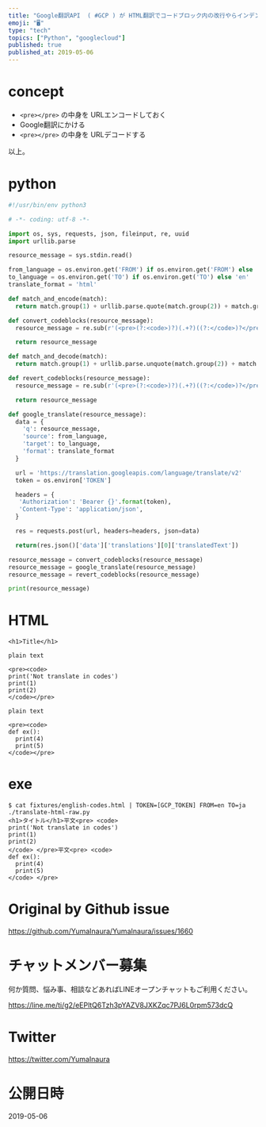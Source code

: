 ```yaml
---
title: "Google翻訳API  ( #GCP ) が HTML翻訳でコードブロック内の改行やらインデントを壊しやがるので #python で泣く泣"
emoji: "🖥"
type: "tech"
topics: ["Python", "googlecloud"]
published: true
published_at: 2019-05-06
---
```


# concept

- `<pre></pre>` の中身を URLエンコードしておく
- Google翻訳にかける
- `<pre></pre>` の中身を URLデコードする

以上。


# python

```py
#!/usr/bin/env python3

# -*- coding: utf-8 -*-

import os, sys, requests, json, fileinput, re, uuid
import urllib.parse

resource_message = sys.stdin.read()

from_language = os.environ.get('FROM') if os.environ.get('FROM') else 'ja'
to_language = os.environ.get('TO') if os.environ.get('TO') else 'en'
translate_format = 'html'

def match_and_encode(match):
  return match.group(1) + urllib.parse.quote(match.group(2)) + match.group(3)

def convert_codeblocks(resource_message):
  resource_message = re.sub(r'(<pre>(?:<code>)?)(.+?)((?:</code>)?</pre>)', match_and_encode, resource_message, flags=re.DOTALL)

  return resource_message

def match_and_decode(match):
  return match.group(1) + urllib.parse.unquote(match.group(2)) + match.group(3)

def revert_codeblocks(resource_message):
  resource_message = re.sub(r'(<pre>(?:<code>)?)(.+?)((?:</code>)?</pre>)', match_and_decode, resource_message, flags=re.DOTALL)

  return resource_message

def google_translate(resource_message):
  data = {
    'q': resource_message,
    'source': from_language,
    'target': to_language,
    'format': translate_format
  }

  url = 'https://translation.googleapis.com/language/translate/v2'
  token = os.environ['TOKEN']

  headers = {
   'Authorization': 'Bearer {}'.format(token),
   'Content-Type': 'application/json',
  }

  res = requests.post(url, headers=headers, json=data)

  return(res.json()['data']['translations'][0]['translatedText'])

resource_message = convert_codeblocks(resource_message)
resource_message = google_translate(resource_message)
resource_message = revert_codeblocks(resource_message)

print(resource_message)
```

# HTML

```
<h1>Title</h1>

plain text

<pre><code>
print('Not translate in codes')
print(1)
print(2)
</code></pre>

plain text

<pre><code>
def ex():
  print(4)
  print(5)
</code></pre>

```

# exe


```
$ cat fixtures/english-codes.html | TOKEN=[GCP_TOKEN] FROM=en TO=ja ./translate-html-raw.py
<h1>タイトル</h1>平文<pre> <code>
print('Not translate in codes')
print(1)
print(2)
</code> </pre>平文<pre> <code>
def ex():
  print(4)
  print(5)
</code> </pre>

```



# Original by Github issue

https://github.com/YumaInaura/YumaInaura/issues/1660








<!-- Update From Qiita API -->

# チャットメンバー募集


何か質問、悩み事、相談などあればLINEオープンチャットもご利用ください。

https://line.me/ti/g2/eEPltQ6Tzh3pYAZV8JXKZqc7PJ6L0rpm573dcQ





# Twitter


https://twitter.com/YumaInaura


<!-- Update From Qiita API -->



# 公開日時

2019-05-06
